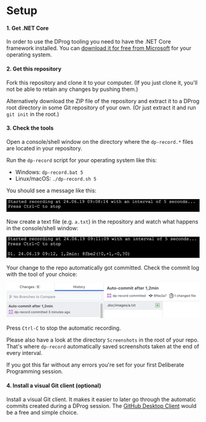 # Setup
#### 1. Get .NET Core
In order to use the DProg tooling you need to have the .NET Core framework installed. You can [download it for free from Microsoft](https://dotnet.microsoft.com/download) for your operating system.

#### 2. Get this repository
Fork this repository and clone it to your computer. (If you just clone it, you'll not be able to retain any changes by pushing them.)

Alternatively download the ZIP file of the repository and extract it to a DProg root directory in some Git repository of your own. (Or just extract it and run `git init` in the root.)

#### 3. Check the tools
Open a console/shell window on the directory where the `dp-record.*` files are located in your repository.

Run the `dp-record` script for your operating system like this:

* Windows: `dp-record.bat 5`
* Linux/macOS: `./dp-record.sh 5`

You should see a message like this:

![](images/tool_check.png)

Now create a text file (e.g. `a.txt`) in the repository and watch what happens in the console/shell window:

![](images/tool_check_change.png)

Your change to the repo automatically got committed. Check the commit log with the tool of your choice:

![](images/tool_check_log.png)

Press `Ctrl-C` to stop the automatic recording.

Please also have a look at the directory `Screenshots` in the root of your repo. That's where `dp-record` automatically saved screenshots taken at the end of every interval.

If you got this far without any errors you're set for your first Deliberate Programming session.

#### 4. Install a visual Git client (optional)
Install a visual Git client. It makes it easier to later go through the automatic commits created during a DProg session. The [GitHub Desktop Client](https://desktop.github.com/) would be a free and simple choice.

